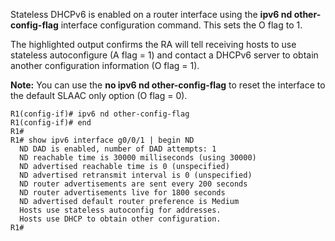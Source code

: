 Stateless DHCPv6 is enabled on a router interface using the **ipv6 nd other-config-flag** interface configuration command. This sets the O flag to 1.

The highlighted output confirms the RA will tell receiving hosts to use stateless autoconfigure (A flag = 1) and contact a DHCPv6 server to obtain another configuration information (O flag = 1).

**Note:** You can use the **no ipv6 nd other-config-flag** to reset the interface to the default SLAAC only option (O flag = 0).

```
R1(config-if)# ipv6 nd other-config-flag
R1(config-if)# end
R1#
R1# show ipv6 interface g0/0/1 | begin ND
  ND DAD is enabled, number of DAD attempts: 1
  ND reachable time is 30000 milliseconds (using 30000)
  ND advertised reachable time is 0 (unspecified)
  ND advertised retransmit interval is 0 (unspecified)
  ND router advertisements are sent every 200 seconds
  ND router advertisements live for 1800 seconds
  ND advertised default router preference is Medium
  Hosts use stateless autoconfig for addresses.
  Hosts use DHCP to obtain other configuration.
R1#
```